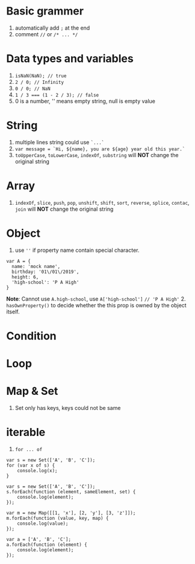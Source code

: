 
# Basic grammer

1. automatically add ```;``` at the end
2. comment ```//```  or ```/* ... */```


# Data types and variables
1. ```isNaN(NaN); // true```
2. ```2 / 0; // Infinity```
3. ```0 / 0; // NaN```
4. ```1 / 3 === (1 - 2 / 3); // false```
5.  0 is a number, '' means empty string, null is empty value

# String
1. multiple lines string could use ``` `...` ```
2. ```var message = `Hi, ${name}, you are ${age} year old this year.` ```
3. ```toUpperCase```, ```toLowerCase```, ```indexOf```, ```substring``` will **NOT** change the original string

# Array
1. ```indexOf```, ```slice```, ```push```, ```pop```, ```unshift```, ```shift```, ```sort```, ```reverse```, ```splice```, ```contac```, ```join``` will **NOT** change the original string

# Object
1. use ```''``` if property name contain special character.
```
var A = {
  name: 'mock name',
  birthday: '01\/01\/2019',
  height: 6,
  'high-school': 'P A High'
}
```
**Note**: Cannot use ```A.high-school```, use ```A['high-school']``` ```// 'P A High'```
2. ```hasOwnProperty()``` to decide whether the this prop is owned by the object itself.

# Condition

# Loop

# Map & Set
1. Set only has keys, keys could not be same

# iterable
1. ```for ... of```
```
var s = new Set(['A', 'B', 'C']);
for (var x of s) {
    console.log(x);
}
```
```
var s = new Set(['A', 'B', 'C']);
s.forEach(function (element, sameElement, set) {
    console.log(element);
});
```
```
var m = new Map([[1, 'x'], [2, 'y'], [3, 'z']]);
m.forEach(function (value, key, map) {
    console.log(value);
});
```
```
var a = ['A', 'B', 'C'];
a.forEach(function (element) {
    console.log(element);
});
```

